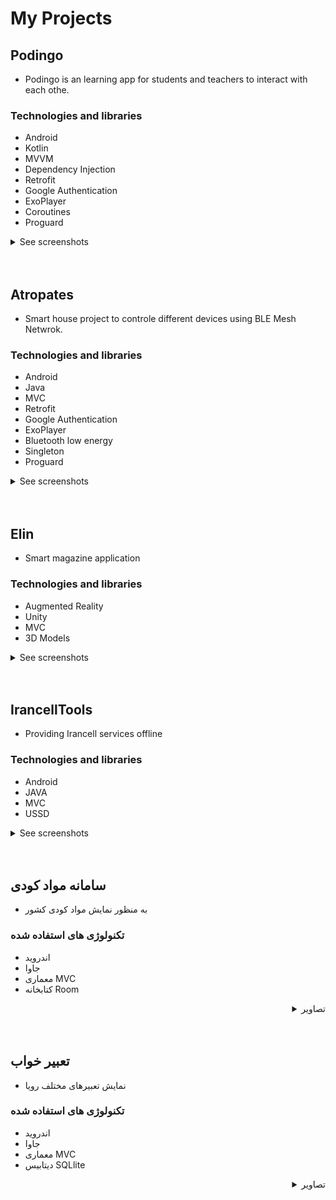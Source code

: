 # My Projects
## Podingo 
- Podingo is an learning app for students and teachers to interact with each othe.
### Technologies and libraries 
- Android
- Kotlin
- MVVM
- Dependency Injection 
- Retrofit
- Google Authentication
- ExoPlayer
- Coroutines
- Proguard
<details>
<summary>See screenshots</summary>
  </br>
  <img align="left" width="200" height="400" src="https://user-images.githubusercontent.com/25820674/171617192-58e1abf0-442f-4d2c-b09b-0ca6470ac9c4.jpg">
  <img align="left" width="200" height="400" src="https://user-images.githubusercontent.com/25820674/171617211-1e3d61d1-3a54-47e3-9c1b-7f2cf59b9765.jpg">
  <img align="left" width="200" height="400" src="https://user-images.githubusercontent.com/25820674/171617667-58c8ffdc-4ffb-433a-bdb5-b0f0bc457237.jpg">
  <img align="left" width="200" height="400" src="https://user-images.githubusercontent.com/25820674/171617983-2de164d6-223c-4273-9840-2bbde457d787.jpg">
  <br clear="left"/>
  </br>
  <img align="left" width="200" height="400" src="https://user-images.githubusercontent.com/25820674/171618290-7dd65374-3161-402f-b6ce-8ee147f8a6a3.jpg">
  <img align="left" width="200" height="400" src="https://user-images.githubusercontent.com/25820674/171618341-400b6b8e-b9e2-4457-8efd-0609d18c65eb.jpg">
  <img align="left" width="200" height="400" src="https://user-images.githubusercontent.com/25820674/171618399-97cb871c-bb59-4154-bc58-968697bcf3b2.jpg">
  <img align="left" width="200" height="400" src="https://user-images.githubusercontent.com/25820674/171618499-117544ae-0a80-4e0e-9143-d30dcf20bd30.jpg">
</details>
<br clear="left"/>
</br>

## Atropates 
- Smart house project to controle different devices using BLE Mesh Netwrok.
### Technologies and libraries 
- Android
- Java
- MVC
- Retrofit
- Google Authentication
- ExoPlayer
- Bluetooth low energy
- Singleton
- Proguard
<details>
<summary>See screenshots</summary>
  </br>
  <img align="left" width="200" height="400" src="https://user-images.githubusercontent.com/25820674/171620941-30dd4c25-97a6-459b-8a80-e673f4bbad7e.jpg">
  <img align="left" width="200" height="400" src="https://user-images.githubusercontent.com/25820674/171620841-cb2b62f0-f36b-4913-a3fe-7c3fb8efd390.jpg">
  <img align="left" width="200" height="400" src="https://user-images.githubusercontent.com/25820674/171620864-fd69ef73-5cb0-4bf4-a61b-be718c80ff63.jpg">
  <img align="left" width="200" height="400" src="https://user-images.githubusercontent.com/25820674/171621015-30e38150-11e4-49a2-a3af-9138047b79c8.jpg">
  <br clear="left"/>
  </br>
  <img align="left" width="200" height="400" src="https://user-images.githubusercontent.com/25820674/171621050-36e28f13-60cd-4613-9cae-7e62a3d6dbe0.jpg">
  <img align="left" width="200" height="400" src="https://user-images.githubusercontent.com/25820674/171621130-93e0777e-a31b-46f9-8d85-d76d71398270.jpg">
  <img align="left" width="200" height="400" src="https://user-images.githubusercontent.com/25820674/171621190-30912fdb-fc12-4804-8afe-8580bf0a9bb3.jpg">
</details>
<br clear="left"/>
</br>

## Elin 
- Smart magazine application 
### Technologies and libraries 
- Augmented Reality
- Unity
- MVC
- 3D Models
<details>
<summary>See screenshots</summary>
  </br>
  <img align="left" width="200" height="400" src="https://user-images.githubusercontent.com/25820674/171621408-533d500b-2545-420c-8b49-ed37ced3434d.png">
  
</details>
<br clear="left"/>
</br>

## IrancellTools 
- Providing Irancell services offline
### Technologies and libraries 
- Android
- JAVA
- MVC
- USSD
<details>
<summary>See screenshots</summary>
  </br>
  <img align="left" width="200" height="400" src="https://user-images.githubusercontent.com/25820674/171621499-e560ba47-a868-460f-8d1d-19ae2ef417dc.png">
</details>
<br clear="left"/>
</br>


## سامانه مواد کودی
- به منظور نمایش مواد کودی کشور
### تکنولوژی های استفاده شده
- اندروید
- جاوا
- معماری MVC
- کتابخانه Room

<details>

<summary align="right">تصاویر</summary>
  </br>
  <img align="right" width="200" height="400" src="https://user-images.githubusercontent.com/25820674/171621929-91ea6291-d7af-4305-9071-5f191162b7ea.png">
  <img align="right" width="200" height="400" src="https://user-images.githubusercontent.com/25820674/171621988-d963dbc3-5dd7-4c79-bea7-d312a019c10e.png">

</details>
<br clear="right"/>
</br>

## تعبیر خواب 
- نمایش تعبیرهای مختلف رویا 
### تکنولوژی های استفاده شده 
- اندروید
- جاوا
- معماری MVC
- دیتابیس SQLlite
<details>
<summary align="right">تصاویر</summary>
  </br>
  <img align="right" width="200" height="400" src="https://user-images.githubusercontent.com/25820674/171624609-eb891c8d-927d-4673-9f4e-e941d03bf7b4.png">
  <img align="right" width="200" height="400" src="https://user-images.githubusercontent.com/25820674/171624680-2d224d22-bfbb-4184-b10f-042d21f6cdcb.png">
</details>
<br clear="left"/>
